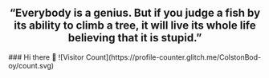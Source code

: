 <div align="center">
  <h2>
    “Everybody is a genius. But if you judge a fish by its ability to climb a tree, it will live its whole life believing that it is stupid.”
  </h2>
</div>
### Hi there 👋
![Visitor Count](https://profile-counter.glitch.me/ColstonBod-oy/count.svg)
<!--
**ColstonBod-oy/ColstonBod-oy** is a ✨ _special_ ✨ repository because its `README.md` (this file) appears on your GitHub profile.

Here are some ideas to get you started:

- 🔭 I’m currently working on ...
- 🌱 I’m currently learning ...
- 👯 I’m looking to collaborate on ...
- 🤔 I’m looking for help with ...
- 💬 Ask me about ...
- 📫 How to reach me: ...
- 😄 Pronouns: ...
- ⚡ Fun fact: ...
-->
